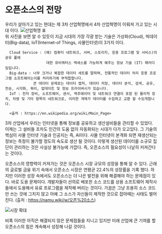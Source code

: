 오픈소스의 전망
===================

우리가 살아가고 있는 현대는 제 3차 산업혁명에서 4차 산업혁명이 이뤄져 가고 있는 시대 이다.
![산업혁명 표](http://cfile25.uf.tistory.com/image/242F2D37586C555C213D9B)  
위 사진을 보면 알 수 있듯이 지금 시대의 가장 각광 받는 기술은 가상화(Cloud), 빅데이터(Big-data), IoT(Internet-of Things, 사물인터넷)이 3가지 이다.

      Cloud Service : (예) 컴퓨터 네트워크, 서버, 스토리지, 응용 프로그램 및 서비스)의 공유 풀에   
                       대한 유비쿼터스 액세스를 가능하게 해주는 정보 기술 (IT) 패러다임입니다.
      Big-data : 너무 크거나 복잡한 데이터 세트를 말하며, 전통적인 데이터 처리 응용 프로그램 소프트웨어는이를 처리하기에 부적합합니다.   
                 큰 데이터 문제로는 데이터 캡처, 데이터 저장, 데이터 분석, 검색, 공유, 전송, 시각화, 쿼리, 업데이트 및 정보 프라이버시가 있습니다.
      IoT : 전자 장비, 소프트웨어, 센서, 액추에이터 및 네트워크 연결이 포함 된 물리적 장치, 차량 및 기타 항목의 네트워크로, 이러한 개체가 데이터를 수집하고 교환 할 수있게합니다.

      <출처 : https://en.wikipedia.org/wiki/Main_Page>  

3차 산업에서 우리는 인터넷을 통해 정보를 공유하고 생산설비들을 관리할 수 있었다. 이제는 그 설비들 조차도 인간의 도움 없이 자동화되는 시대가 다가 오고있다. 그 기술의 핵심이 사물 인터넷 기술과 인공지는 즉, AI이다. 사물 인터넷이 본격화 되면 재생산되는 정보는 측정이 불가할 정도의 속도로 생산 될 것이다. 이렇게 생산된 데이터를 소규모 집단이 관리하는 것은 사실상 불가능에 가깝다. 즉, 오픈소스의 필요성이 나날히 커져간다는 것이다.  

오픈소스의 영향력이 커져가는 것은 오픈소스 시장 규모의 성장을 통해 알 수 있다. 근래의 글로벌 금융 위기 속에서 오픈소스 시장은 연평균 22.4%의 성장률을 기록 했다. 하지만 이러한 성장 속에서도 오픈소스는 더 나은 발전을 위해 해결해야 하는 문제점이 있다. 바로 도용 문제이다. 개발자들이 선의로 배포한 소스 코드를 상용 소프트웨어 제작사들에서 도용해서 유료 프로그램을 제작해 버리는 것이다. 가끔은 그냥 조용히 소스 코드만 쓰는 것에 그치지 않고 아예 그 소스가 자신들이 제작한 것으로 잡아떼는 사태도 벌어진다. (출처 : https://namu.wiki/w/오픈%20소스)

![시장 확대](http://bloter.net/files/2009/08/090803ossrevenue.jpg)  

비록 이러한 아직은 해결되지 않은 문제점들을 지니고 있지만 미래 산업에 큰 기여를 할 오픈소스의 힘은 계속해서 성장해 나갈 것이다.
